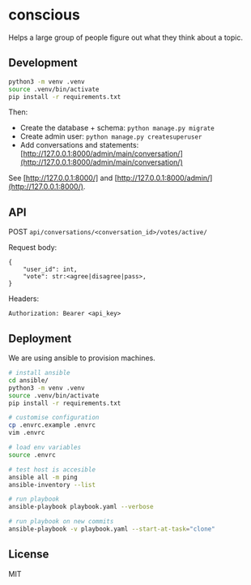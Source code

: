 # conscious

Helps a large group of people figure out what they think about a topic.

## Development

```sh
python3 -m venv .venv
source .venv/bin/activate
pip install -r requirements.txt
```

Then:

* Create the database + schema: `python manage.py migrate`
* Create admin user: `python manage.py createsuperuser`
* Add conversations and statements: [http://127.0.0.1:8000/admin/main/conversation/](http://127.0.0.1:8000/admin/main/conversation/)

See [http://127.0.0.1:8000/] and [http://127.0.0.1:8000/admin/](http://127.0.0.1:8000/).

## API

POST `api/conversations/<conversation_id>/votes/active/`

Request body:

```
{
    "user_id": int,
    "vote": str:<agree|disagree|pass>,
}
```

Headers:

```
Authorization: Bearer <api_key>
```

## Deployment

We are using ansible to provision machines.

```sh
# install ansible
cd ansible/
python3 -m venv .venv
source .venv/bin/activate
pip install -r requirements.txt

# customise configuration
cp .envrc.example .envrc
vim .envrc

# load env variables
source .envrc

# test host is accesible
ansible all -m ping
ansible-inventory --list

# run playbook
ansible-playbook playbook.yaml --verbose

# run playbook on new commits
ansible-playbook -v playbook.yaml --start-at-task="clone"
```

## License

MIT
